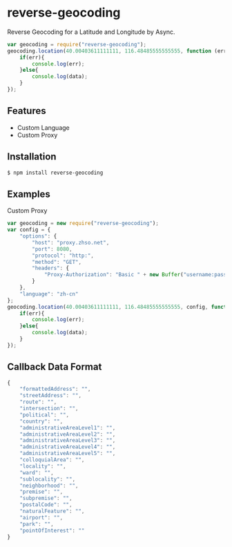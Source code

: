 # reverse-geocoding
Reverse Geocoding for a Latitude and Longitude by Async.

```js
var geocoding = require("reverse-geocoding");
geocoding.location(40.00403611111111, 116.48485555555555, function (err, data){
    if(err){
        console.log(err);
    }else{
        console.log(data);
    }
});
```

## Features

* Custom Language
* Custom Proxy

## Installation

```bash
$ npm install reverse-geocoding
```

## Examples

Custom Proxy

```js
var geocoding = new require("reverse-geocoding");
var config = {
    "options": {
        "host": "proxy.zhso.net",
        "port": 8080,
        "protocol": "http:",
        "method": "GET",
        "headers": {
            "Proxy-Authorization": "Basic " + new Buffer("username:password").toString("base64")
        }
    },
    "language": "zh-cn"
};
geocoding.location(40.00403611111111, 116.48485555555555, config, function (err, data){
	if(err){
		console.log(err);
	}else{
		console.log(data);
	}
});
```

## Callback Data Format

```js
{
	"formattedAddress": "",
	"streetAddress": "",
	"route": "",
	"intersection": "",
	"political": "",
	"country": "",
	"administrativeAreaLevel1": "",
	"administrativeAreaLevel2": "",
	"administrativeAreaLevel3": "",
	"administrativeAreaLevel4": "",
	"administrativeAreaLevel5": "",
	"colloquialArea": "",
	"locality": "",
	"ward": "",
	"sublocality": "",
	"neighborhood": "",
	"premise": "",
	"subpremise": "",
	"postalCode": "",
	"naturalFeature": "",
	"airport": "",
	"park": "",
	"pointOfInterest": ""
}
```